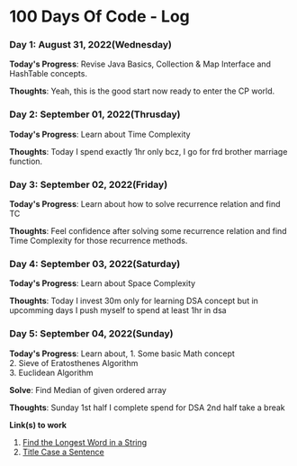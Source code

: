 # 100 Days Of Code - Log

### Day 1: August 31, 2022(Wednesday)

  **Today's Progress**: Revise Java Basics, Collection & Map Interface and HashTable concepts.

  **Thoughts**: Yeah, this is the good start now ready to enter the CP world.

### Day 2: September 01, 2022(Thrusday)

  **Today's Progress**: Learn about Time Complexity

  **Thoughts**: Today I spend exactly 1hr only bcz, I go for frd brother marriage function.

### Day 3: September 02, 2022(Friday)

  **Today's Progress**: Learn about how to solve recurrence relation and find TC

  **Thoughts**: Feel confidence after solving some recurrence relation and find Time Complexity for those recurrence methods.

### Day 4: September 03, 2022(Saturday)

  **Today's Progress**: Learn about Space Complexity

  **Thoughts**: Today I invest 30m only for learning DSA concept but in upcomming days I push myself to spend at least 1hr in dsa 

### Day 5: September 04, 2022(Sunday)

  **Today's Progress**: Learn about, 
    1. Some basic Math concept  
    2. Sieve of Eratosthenes Algorithm    
    3. Euclidean Algorithm  

  **Solve**: Find Median of given ordered array

  **Thoughts**: Sunday 1st half I complete spend for DSA 2nd half take a break

**Link(s) to work**
1. [Find the Longest Word in a String](https://www.freecodecamp.com/challenges/find-the-longest-word-in-a-string)
2. [Title Case a Sentence](https://www.freecodecamp.com/challenges/title-case-a-sentence)
